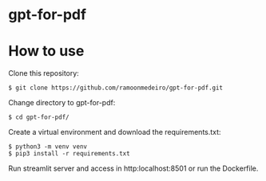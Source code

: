 # gpt-for-pdf

# How to use

Clone this repository:

```
$ git clone https://github.com/ramoonmedeiro/gpt-for-pdf.git
```

Change directory to gpt-for-pdf:

```
$ cd gpt-for-pdf/
```

Create a virtual environment and download the requirements.txt:

```
$ python3 -m venv venv
$ pip3 install -r requirements.txt
```

Run streamlit server and access in http:localhost:8501 or run the Dockerfile.
